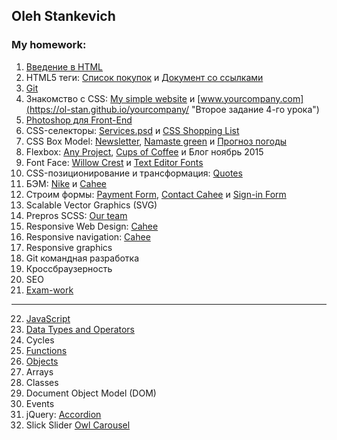 ## Oleh Stankevich
### My homework:  
1. [Введение в HTML](https://ol-stan.github.io/resume/ "Резюме на двух языках")  
2. HTML5 теги: [Список покупок](https://ol-stan.github.io/goods-list/ "Первое задание 2-го урока") и [Документ со ссылками](https://ol-stan.github.io/links/ "Второе задание 2-го урока")  
3. [Git](https://ol-stan.github.io/resume/ "Резюме на двух языках")  
4. Знакомство с CSS: [My simple website](https://ol-stan.github.io/my-simple-website/ "Первое задание 4-го урока") и [www.yourcompany.com](https://ol-stan.github.io/yourcompany/ "Второе задание 4-го урока")  
5. [Photoshop для Front-End](https://ol-stan.github.io/about-me/ "About me")  
6. CSS-селекторы: [Services.psd](https://ol-stan.github.io/services/ "Первое задание 6-го урока") и [CSS Shopping List](https://ol-stan.github.io/css-shopping-list/ "Второе задание 6-го урока")  
7. CSS Box Model: [Newsletter](https://ol-stan.github.io/newsletter/), [Namaste green](https://ol-stan.github.io/namaste/ "Первое домашнее задание 7-го урока") и [Прогноз погоды](https://ol-stan.github.io/weather/ "Второе домашнее задание 7-го урока")
8. Flexbox: [Any Project](https://ol-stan.github.io/any-progect/ "Задание 8-го урока"), [Cups of Coffee](https://ol-stan.github.io/cups-of-coffee/ "Первое домашнее задание 8-го урока") и Блог ноябрь 2015  
9. Font Face: [Willow Crest](https://ol-stan.github.io/willow-crest/ "Первое домашнее задание 9-го урока") и [Text Editor Fonts](https://ol-stan.github.io/text-editor-fonts/ "Второе домашнее задание 9-го урока")  
10. CSS-позиционирование и трансформация: [Quotes](https://ol-stan.github.io/quotes/ "Классная работа")  
11. БЭМ: [Nike](https://ol-stan.github.io/nike-product-card/ "Задание 11 урока") и [Cahee](https://ol-stan.github.io/cahee/ "Домашнее задание 11-го урока")  
12. Строим формы: [Payment Form](https://ol-stan.github.io/payment-form/), [Contact Cahee](https://ol-stan.github.io/cahee-contact/ "Первое домашнее задание 12-го урока") и [Sign-in Form](https://ol-stan.github.io/sign-in-form/ "Второе домашнее задание 12-го урока")  
13. Scalable Vector Graphics (SVG)  
14. Prepros SCSS: [Our team](https://ol-stan.github.io/our-team/)  
15. Responsive Web Design: [Cahee](https://ol-stan.github.io/cahee/)  
16. Responsive navigation: [Cahee](https://ol-stan.github.io/cahee/)  
17. Responsive graphics  
18. Git командная разработка  
19. Кроссбраузерность  
20. SEO  
21. [Exam-work](https://ol-stan.github.io/Bhromaon/)  
  
---

22. [JavaScript](https://ol-stan.github.io/js_01/)  
23. [Data Types and Operators](https://ol-stan.github.io/js-if-switch/)  
24. Cycles  
25. [Functions](https://ol-stan.github.io/functions/)  
26. [Objects](https://ol-stan.github.io/objects/)  
27. Arrays  
28. Classes  
29. Document Object Model (DOM)  
30. Events  
31. jQuery: [Accordion](https://ol-stan.github.io/jquery-31/)   
32. Slick Slider [Owl Carousel](https://ol-stan.github.io/slider-owl/)  
